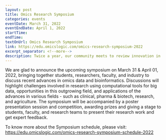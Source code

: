 ```yaml
---
layout: post
title: Omics Research Symposium
categories: events
eventDate: March 31, 2022
eventEndDate: April 1, 2022
startTime:
endTime:
textOnUrl: Omics Research Symposium
link: https://edu.omicslogic.com/omics-research-symposium-2022
excerpt_separator: <!--more-->
description: Twice a year, our community meets to review innovation in bioinformatics education and provide students with an outlook on careers and research trajectories rooted in computational biology. The Omics Research Symposium is an event aimed at bringing together this network of experts, educators, and students from all around the world to learn from each other, interact and discuss advances in this field.
---
```

<!--more-->
We are glad to announce the upcoming symposium on March 31 & April 01, 2022, bringing together students, researchers, faculty, and industry to discuss recent advances in omics data and bioinformatics. Discussions will highlight challenges involved in research using computational tools for big data, opportunities in this outgrowing field, and applications of the advances in various fields - such as clinical, pharma & biotech, research, and agriculture. The symposium will be accompanied by a poster presentation session and competition, awarding prizes and giving a stage to students, faculty, and research teams to present their research work and get expert feedback. 

To know more about the Symposium schedule, please visit: https://edu.omicslogic.com/omics-research-symposium-schedule-2022